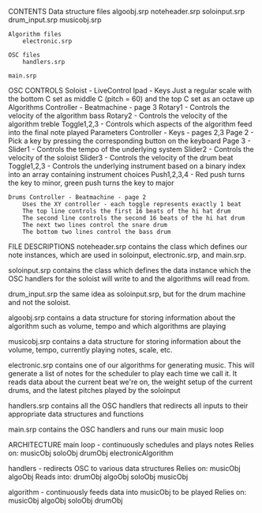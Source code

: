 CONTENTS
	Data structure files
		algoobj.srp
        noteheader.srp
		soloinput.srp
		drum_input.srp
		musicobj.srp

	Algorithm files
		electronic.srp

    OSC files
        handlers.srp
	
    main.srp

OSC CONTROLS
    Soloist - LiveControl Ipad - Keys
        Just a regular scale with the bottom C set as
        middle C (pitch = 60) and the top C set as an octave up
    Algorithms Controller - Beatmachine - page 3
        Rotary1 - Controls the velocity of the algorithm bass
        Rotary2 - Controls the velocity of the algorithm treble
        Toggle1,2,3 - Controls which aspects of the algorithm feed 
            into the final note played
    Parameters Controller - Keys - pages 2,3
        Page 2 - 
            Pick a key by pressing the corresponding button on the keyboard
        Page 3 - 
            Slider1 - Controls the tempo of the underlying system
            Slider2 - Controls the velocity of the soloist
            Slider3 - Controls the velocity of the drum beat
            Toggle1,2,3 - Controls the underlying instrument based on a binary
                index into an array containing instrument choices
            Push1,2,3,4 - Red push turns the key to minor, green push turns the 
                key to major
            
    Drums Controller - Beatmachine - page 2
        Uses the XY controller - each toggle represents exactly 1 beat
        The top line controls the first 16 beats of the hi hat drum
        The second line controls the second 16 beats of the hi hat drum
        The next two lines control the snare drum
        The bottom two lines control the bass drum

        
FILE DESCRIPTIONS
noteheader.srp 
    contains the class which defines our note instances, which are used in soloinput, electronic.srp, and main.srp.

soloinput.srp 
    contains the class which defines the data instance which the OSC handlers for the soloist will write to and the algorithms will read from.

drum_input.srp 
    the same idea as soloinput.srp, but for the drum machine and not the soloist.

algoobj.srp
    contains a data structure for storing information about the algorithm such as volume, tempo and which algorithms are playing
   
musicobj.srp 
    contains a data structure for storing information about the volume, tempo, currently playing notes, scale, etc.

electronic.srp 
    contains one of our algorithms for generating music. This will generate a list of notes for the scheduler to play each time we call it. It reads data about the current beat we're on, the weight setup of the current drums, and the latest pitches played by the soloinput

handlers.srp
    contains all the OSC handlers that redirects all inputs to their appropriate data structures and functions
    
main.srp 
    contains the OSC handlers and runs our main music loop
    
    
ARCHITECTURE
main loop -
    continuously schedules and plays notes
    Relies on: 
        musicObj
        soloObj
        drumObj
        electronicAlgorithm
    
handlers - 
    redirects OSC to various data structures
    Relies on:
        musicObj
        algoObj
    Reads into:
        drumObj
        algoObj
        soloObj
        musicObj
        
algorithm - 
    continuously feeds data into musicObj to be played
    Relies on:
        musicObj
        algoObj
        soloObj
        drumObj
        
